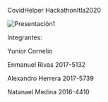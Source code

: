 
CovidHelper
HackathonItla2020

![Presentación1](https://user-images.githubusercontent.com/10002517/78996530-c3a1a580-7b12-11ea-89b5-3805de0818b4.jpg)


Integrantes:

Yunior Cornelio

Enmanuel Rivas 2017-5132

Alexandro Herrera 2017-5739

Natanael Medina 2016-4410
